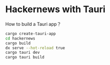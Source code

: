 # Hackernews with Tauri

How to build a Tauri app？

```bash
cargo create-tauri-app
cd hackernews
cargo build
dx serve --hot-reload true
cargo tauri dev
cargo tauri build
```